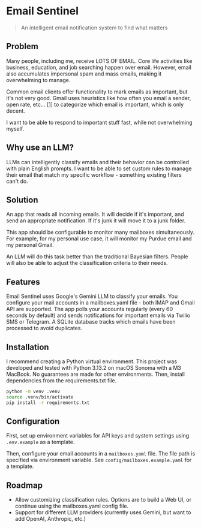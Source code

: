 # Email Sentinel
> An intelligent email notification system to find what matters

## Problem

Many people, including me, receive LOTS OF EMAIL. Core life activities like
business, education, and job searching happen over email. However, email also
accumulates impersonal spam and mass emails, making it overwhelming to manage.

Common email clients offer functionality to mark emails as important, but it's
not very good. Gmail uses heuristics like how often you email a sender, open
rate, etc... [[1]](https://support.google.com/mail/answer/186543) to
categorize which email is important, which is only decent.

I want to be able to respond to important stuff fast, while not overwhelming
myself.

## Why use an LLM?

LLMs can intelligently classify emails and their behavior can be controlled
with plain English prompts. I want to be able to set custom rules to manage
their email that match my specific workflow - something existing filters
can't do.

## Solution

An app that reads all incoming emails. It will decide if it's important, and
send an appropriate notification. If it's junk it will move it to a junk
folder.

This app should be configurable to monitor many mailboxes simultaneously. For
example, for my personal use case, it will monitor my Purdue email and my
personal Gmail.

An LLM will do this task better than the traditional Bayesian filters. People
will also be able to adjust the classification criteria to their needs.

## Features

Email Sentinel uses Google's Gemini LLM to classify your emails. You configure
your mail accounts in a mailboxes.yaml file - both IMAP and Gmail API are
supported. The app polls your accounts regularly (every 60 seconds by default)
and sends notifications for important emails via Twilio SMS or Telegram. A
SQLite database tracks which emails have been processed to avoid duplicates.

## Installation

I recommend creating a Python virtual environment. This project was developed
and tested with Python 3.13.2 on macOS Sonoma with a M3 MacBook. No guarantees
are made for other environments. Then, install dependencies from the
requirements.txt file.

```bash
python -m venv .venv
source .venv/bin/activate
pip install -r requirements.txt
```

## Configuration

First, set up environment variables for API keys and system settings using
`.env.example` as a template.

Then, configure your email accounts in a `mailboxes.yaml` file. The file path
is specified via environment variable. See `config/mailboxes.example.yaml` for
a template.

## Roadmap

- Allow customizing classification rules. Options are to build a Web UI, or
  continue using the mailboxes.yaml config file.
- Support for different LLM providers (currently uses Gemini, but want to add
  OpenAI, Anthropic, etc.)